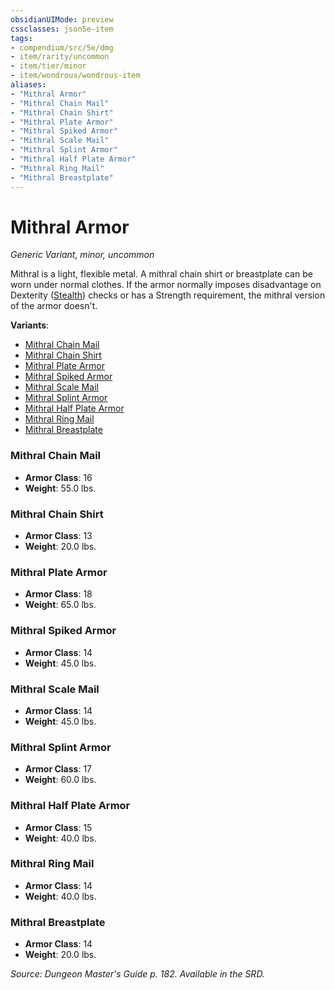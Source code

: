 ```yaml
---
obsidianUIMode: preview
cssclasses: json5e-item
tags:
- compendium/src/5e/dmg
- item/rarity/uncommon
- item/tier/minor
- item/wondrous/wondrous-item
aliases: 
- "Mithral Armor"
- "Mithral Chain Mail"
- "Mithral Chain Shirt"
- "Mithral Plate Armor"
- "Mithral Spiked Armor"
- "Mithral Scale Mail"
- "Mithral Splint Armor"
- "Mithral Half Plate Armor"
- "Mithral Ring Mail"
- "Mithral Breastplate"
---
```

# Mithral Armor
*Generic Variant, minor, uncommon*  


Mithral is a light, flexible metal. A mithral chain shirt or breastplate can be worn under normal clothes. If the armor normally imposes disadvantage on Dexterity ([Stealth](/3-Mechanics/CLI/rules/skills.md#Stealth)) checks or has a Strength requirement, the mithral version of the armor doesn't.

**Variants**:
- [Mithral Chain Mail](#Mithral%20Chain%20Mail)
- [Mithral Chain Shirt](#Mithral%20Chain%20Shirt)
- [Mithral Plate Armor](#Mithral%20Plate%20Armor)
- [Mithral Spiked Armor](#Mithral%20Spiked%20Armor)
- [Mithral Scale Mail](#Mithral%20Scale%20Mail)
- [Mithral Splint Armor](#Mithral%20Splint%20Armor)
- [Mithral Half Plate Armor](#Mithral%20Half%20Plate%20Armor)
- [Mithral Ring Mail](#Mithral%20Ring%20Mail)
- [Mithral Breastplate](#Mithral%20Breastplate)

### Mithral Chain Mail

- **Armor Class**: 16
- **Weight**: 55.0 lbs.

### Mithral Chain Shirt

- **Armor Class**: 13
- **Weight**: 20.0 lbs.

### Mithral Plate Armor

- **Armor Class**: 18
- **Weight**: 65.0 lbs.

### Mithral Spiked Armor

- **Armor Class**: 14
- **Weight**: 45.0 lbs.

### Mithral Scale Mail

- **Armor Class**: 14
- **Weight**: 45.0 lbs.

### Mithral Splint Armor

- **Armor Class**: 17
- **Weight**: 60.0 lbs.

### Mithral Half Plate Armor

- **Armor Class**: 15
- **Weight**: 40.0 lbs.

### Mithral Ring Mail

- **Armor Class**: 14
- **Weight**: 40.0 lbs.

### Mithral Breastplate

- **Armor Class**: 14
- **Weight**: 20.0 lbs.


*Source: Dungeon Master's Guide p. 182. Available in the SRD.*